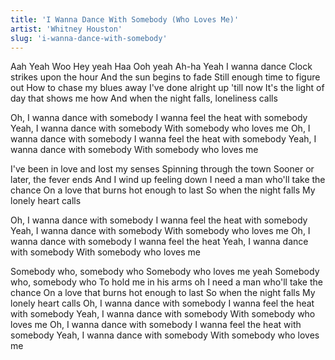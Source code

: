 ```yaml
---
title: 'I Wanna Dance With Somebody (Who Loves Me)'
artist: 'Whitney Houston'
slug: 'i-wanna-dance-with-somebody'
---
```


Aah
Yeah
Woo
Hey yeah
Haa
Ooh yeah
Ah-ha
Yeah
I wanna dance
Clock strikes upon the hour
And the sun begins to fade
Still enough time to figure out
How to chase my blues away
I've done alright up 'till now
It's the light of day that shows me how
And when the night falls, loneliness calls

Oh, I wanna dance with somebody
I wanna feel the heat with somebody
Yeah, I wanna dance with somebody
With somebody who loves me
Oh, I wanna dance with somebody
I wanna feel the heat with somebody
Yeah, I wanna dance with somebody
With somebody who loves me

I've been in love and lost my senses
Spinning through the town
Sooner or later, the fever ends
And I wind up feeling down
I need a man who'll take the chance
On a love that burns hot enough to last
So when the night falls
My lonely heart calls

Oh, I wanna dance with somebody
I wanna feel the heat with somebody
Yeah, I wanna dance with somebody
With somebody who loves me
Oh, I wanna dance with somebody
I wanna feel the heat
Yeah, I wanna dance with somebody
With somebody who loves me

Somebody who, somebody who
Somebody who loves me yeah
Somebody who, somebody who
To hold me in his arms oh
I need a man who'll take the chance
On a love that burns hot enough to last
So when the night falls
My lonely heart calls
Oh, I wanna dance with somebody
I wanna feel the heat with somebody
Yeah, I wanna dance with somebody
With somebody who loves me
Oh, I wanna dance with somebody
I wanna feel the heat with somebody
Yeah, I wanna dance with somebody
With somebody who loves me
